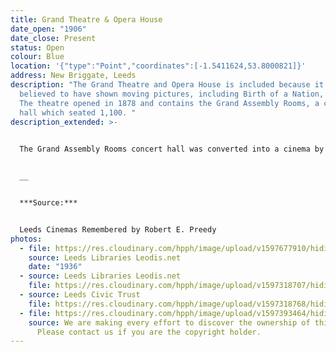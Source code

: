 ```yaml
---
title: Grand Theatre & Opera House
date_open: "1906"
date_close: Present
status: Open
colour: Blue
location: '{"type":"Point","coordinates":[-1.5411624,53.8000821]}'
address: New Briggate, Leeds
description: "The Grand Theatre and Opera House is included because it is
  believed to have shown moving pictures, including Birth of a Nation, in 1917.
  The theatre opened in 1878 and contains the Grand Assembly Rooms, a concert
  hall which seated 1,100. "
description_extended: >-
  

  The Grand Assembly Rooms concert hall was converted into a cinema by New Century Pictures, later becoming known as The Plaza - see separate listing. This venue is now called the Howard Assembly Rooms. 


  __


  ***Source:***


  Leeds Cinemas Remembered by Robert E. Preedy
photos:
  - file: https://res.cloudinary.com/hpph/image/upload/v1597677910/hidinginplainsight/Grand_2002820_53315371.jpg
    source: Leeds Libraries Leodis.net
    date: "1936"
  - source: Leeds Libraries Leodis.net
    file: https://res.cloudinary.com/hpph/image/upload/v1597318707/hidinginplainsight/Grand_Theatre_Opera_House_Leeds_Libraries_20021216_29047793.jpg
  - source: Leeds Civic Trust
    file: https://res.cloudinary.com/hpph/image/upload/v1597318768/hidinginplainsight/Grand_Theatre_Opera_House_Leeds_Civic_Trust_2003213_51559085.jpg
  - file: https://res.cloudinary.com/hpph/image/upload/v1597393464/hidinginplainsight/Grand_Theatre_Opera_House_2003213_51559085.jpg
    source: We are making every effort to discover the ownership of this photo.
      Please contact us if you are the copyright holder.
---
```

